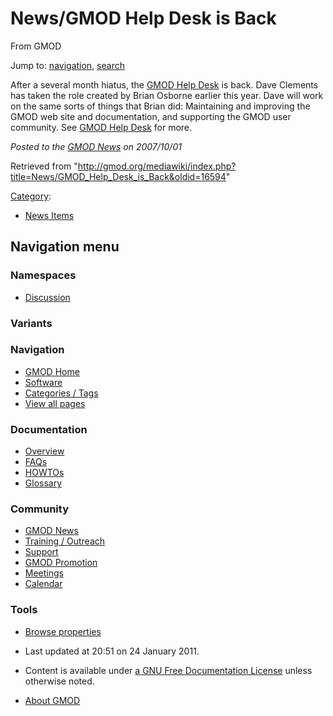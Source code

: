 









<span id="top"></span>







# <span dir="auto">News/GMOD Help Desk is Back</span>





From GMOD









Jump to: [navigation](#mw-navigation), [search](#p-search)





After a several month hiatus, the [GMOD Help
Desk](../GMOD_Help_Desk "GMOD Help Desk") is back. Dave Clements has
taken the role created by Brian Osborne earlier this year. Dave will
work on the same sorts of things that Brian did: Maintaining and
improving the GMOD web site and documentation, and supporting the GMOD
user community. See [GMOD Help Desk](../GMOD_Help_Desk "GMOD Help Desk")
for more.

  



*Posted to the [GMOD News](../GMOD_News "GMOD News") on 2007/10/01*







Retrieved from
"<http://gmod.org/mediawiki/index.php?title=News/GMOD_Help_Desk_is_Back&oldid=16594>"







[Category](../Special%3ACategories "Special%3ACategories"):

- [News Items](../Category%3ANews_Items "Category%3ANews Items")















## Navigation menu









### Namespaces


- <span id="ca-talk"><a
  href="http://gmod.org/mediawiki/index.php?title=Talk:News/GMOD_Help_Desk_is_Back&amp;action=edit&amp;redlink=1"
  accesskey="t"
  title="Discussion about the content page [t]">Discussion</a></span>





### 

### Variants[](#)























<a href="../Main_Page"
style="background-image: url(../../images/GMOD-cogs.png);"
title="Visit the main page"></a>





### Navigation



- <span id="n-GMOD-Home">[GMOD Home](../Main_Page)</span>
- <span id="n-Software">[Software](../GMOD_Components)</span>
- <span id="n-Categories-.2F-Tags">[Categories /
  Tags](../Categories)</span>
- <span id="n-View-all-pages">[View all
  pages](../Special:AllPages)</span>







### Documentation



- <span id="n-Overview">[Overview](../Overview)</span>
- <span id="n-FAQs">[FAQs](../Category%3AFAQ)</span>
- <span id="n-HOWTOs">[HOWTOs](../Category%3AHOWTO)</span>
- <span id="n-Glossary">[Glossary](../Glossary)</span>







### Community



- <span id="n-GMOD-News">[GMOD News](../GMOD_News)</span>
- <span id="n-Training-.2F-Outreach">[Training /
  Outreach](../Training_and_Outreach)</span>
- <span id="n-Support">[Support](../Support)</span>
- <span id="n-GMOD-Promotion">[GMOD Promotion](../GMOD_Promotion)</span>
- <span id="n-Meetings">[Meetings](../Meetings)</span>
- <span id="n-Calendar">[Calendar](../Calendar)</span>







### Tools




- <span id="t-smwbrowselink"><a href="../Special%3ABrowse/News-2FGMOD_Help_Desk_is_Back"
  rel="smw-browse">Browse properties</a></span>












- <span id="footer-info-lastmod">Last updated at 20:51 on 24 January
  2011.</span>
<!-- - <span id="footer-info-viewcount">5,717 page views.</span> -->
- <span id="footer-info-copyright">Content is available under
  <a href="http://www.gnu.org/licenses/fdl-1.3.html" class="external"
  rel="nofollow">a GNU Free Documentation License</a> unless otherwise
  noted.</span>

<!-- -->

- <span id="footer-places-about">[About
  GMOD](../GMOD%3AAbout "GMOD%3AAbout")</span>

<!-- -->







